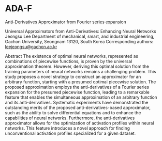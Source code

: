 # ADA-F
Anti-Derivatives Approximator from Fourier series expansion

Universal Approximators from Anti-Derivatives: Enhancing Neural Networks
Jeongsu Lee
Department of mechanical, smart, and industrial engineering, Gachon University, Seongnam 13120, South Korea
Corresponding authors: leejeongsu@gachon.ac.kr 

Abstract
The existence of optimal neural networks, represented as combinations of piecewise functions, is proven by the universal approximation theorem. However, deriving this optimal solution from the training parameters of neural networks remains a challenging problem. This study proposes a novel strategy to construct an approximator for an arbitrary function, starting with a presumed optimal piecewise solution. The proposed approximation employs the anti-derivatives of a Fourier series expansion for the presumed piecewise function, leading to a remarkable feature that enables the simultaneous approximation of an arbitrary function and its anti-derivatives. Systematic experiments have demonstrated the outstanding merits of the proposed anti-derivatives-based approximator, such as the ability to solve differential equations and to enhance the capabilities of neural networks. Furthermore, the anti-derivatives approximator allows for the optimization of activation profiles within neural networks. This feature introduces a novel approach for finding unconventional activation profiles specialized for a given dataset.
